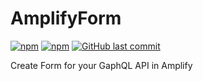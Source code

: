 # AmplifyForm

[![npm](https://img.shields.io/npm/v/amplify-form.svg?style=flat-square)](https://www.npmjs.com/package/amplify-form)
[![npm](https://img.shields.io/npm/dt/amplify-form.svg?style=flat-square)](https://www.npmjs.com/package/amplify-form)
[![GitHub last commit](https://img.shields.io/github/last-commit/sicamois/amplify-form.svg?style=flat-square)](https://github.com/sicamois/amplify-form)

Create Form for your GaphQL API in Amplify

<!-- ## Installation -->

<!-- ## Usage

### Typescript -->

<!-- ## Add images or files

### File field declaration

### Amplify storage props -->

<!-- ## Relationship -->

<!-- ## Field labels -->

<!-- ## Theming -->

<!-- ## Field customisation -->

<!-- ## Acknoledgement -->
